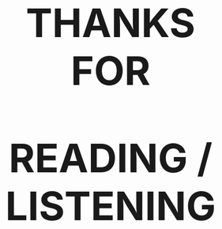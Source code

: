<div align="center">
<p style="font-size: 80px !important; font-weight: bold;">THANKS FOR<p>
<p style="font-size: 80px !important; font-weight: bold;">READING / LISTENING<p>
<div>